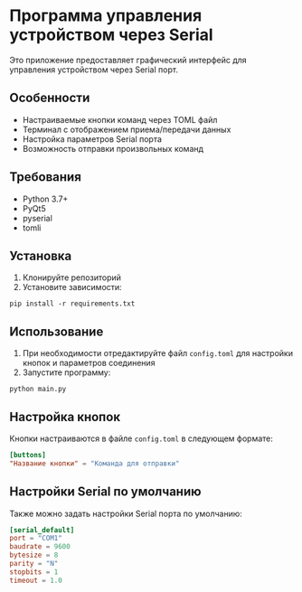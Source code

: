 # Программа управления устройством через Serial

Это приложение предоставляет графический интерфейс для управления устройством через Serial порт. 

## Особенности

- Настраиваемые кнопки команд через TOML файл
- Терминал с отображением приема/передачи данных
- Настройка параметров Serial порта
- Возможность отправки произвольных команд

## Требования

- Python 3.7+
- PyQt5
- pyserial
- tomli

## Установка

1. Клонируйте репозиторий
2. Установите зависимости:

```
pip install -r requirements.txt
```

## Использование

1. При необходимости отредактируйте файл `config.toml` для настройки кнопок и параметров соединения
2. Запустите программу:

```
python main.py
```

## Настройка кнопок

Кнопки настраиваются в файле `config.toml` в следующем формате:

```toml
[buttons]
"Название кнопки" = "Команда для отправки"
```

## Настройки Serial по умолчанию

Также можно задать настройки Serial порта по умолчанию:

```toml
[serial_default]
port = "COM1"
baudrate = 9600
bytesize = 8
parity = "N"
stopbits = 1
timeout = 1.0
``` 